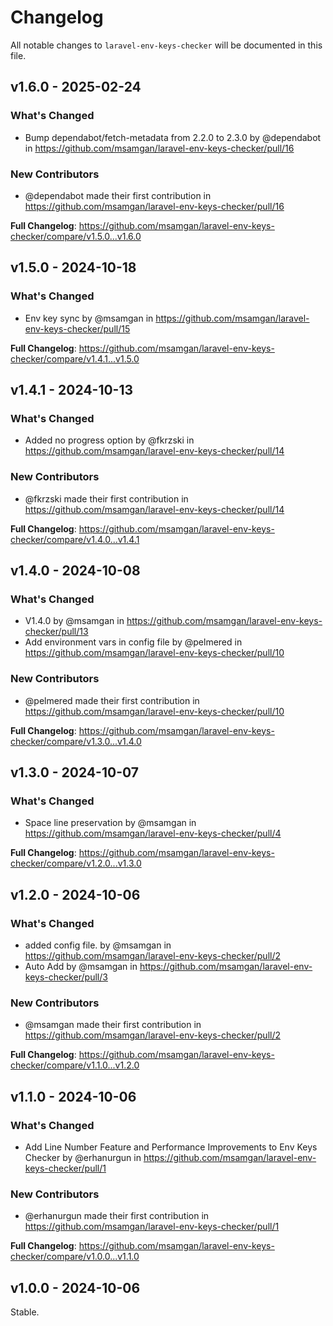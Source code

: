 # Changelog

All notable changes to `laravel-env-keys-checker` will be documented in this file.

## v1.6.0 - 2025-02-24

### What's Changed

* Bump dependabot/fetch-metadata from 2.2.0 to 2.3.0 by @dependabot in https://github.com/msamgan/laravel-env-keys-checker/pull/16

### New Contributors

* @dependabot made their first contribution in https://github.com/msamgan/laravel-env-keys-checker/pull/16

**Full Changelog**: https://github.com/msamgan/laravel-env-keys-checker/compare/v1.5.0...v1.6.0

## v1.5.0 - 2024-10-18

### What's Changed

* Env key sync by @msamgan in https://github.com/msamgan/laravel-env-keys-checker/pull/15

**Full Changelog**: https://github.com/msamgan/laravel-env-keys-checker/compare/v1.4.1...v1.5.0

## v1.4.1 - 2024-10-13

### What's Changed

* Added no progress option by @fkrzski in https://github.com/msamgan/laravel-env-keys-checker/pull/14

### New Contributors

* @fkrzski made their first contribution in https://github.com/msamgan/laravel-env-keys-checker/pull/14

**Full Changelog**: https://github.com/msamgan/laravel-env-keys-checker/compare/v1.4.0...v1.4.1

## v1.4.0 - 2024-10-08

### What's Changed

* V1.4.0 by @msamgan in https://github.com/msamgan/laravel-env-keys-checker/pull/13
* Add environment vars in config file by @pelmered in https://github.com/msamgan/laravel-env-keys-checker/pull/10

### New Contributors

* @pelmered made their first contribution in https://github.com/msamgan/laravel-env-keys-checker/pull/10

**Full Changelog**: https://github.com/msamgan/laravel-env-keys-checker/compare/v1.3.0...v1.4.0

## v1.3.0 - 2024-10-07

### What's Changed

* Space line preservation by @msamgan in https://github.com/msamgan/laravel-env-keys-checker/pull/4

**Full Changelog**: https://github.com/msamgan/laravel-env-keys-checker/compare/v1.2.0...v1.3.0

## v1.2.0 - 2024-10-06

### What's Changed

* added config file. by @msamgan in https://github.com/msamgan/laravel-env-keys-checker/pull/2
* Auto Add by @msamgan in https://github.com/msamgan/laravel-env-keys-checker/pull/3

### New Contributors

* @msamgan made their first contribution in https://github.com/msamgan/laravel-env-keys-checker/pull/2

**Full Changelog**: https://github.com/msamgan/laravel-env-keys-checker/compare/v1.1.0...v1.2.0

## v1.1.0 - 2024-10-06

### What's Changed

* Add Line Number Feature and Performance Improvements to Env Keys Checker by @erhanurgun in https://github.com/msamgan/laravel-env-keys-checker/pull/1

### New Contributors

* @erhanurgun made their first contribution in https://github.com/msamgan/laravel-env-keys-checker/pull/1

**Full Changelog**: https://github.com/msamgan/laravel-env-keys-checker/compare/v1.0.0...v1.1.0

## v1.0.0 - 2024-10-06

Stable.
